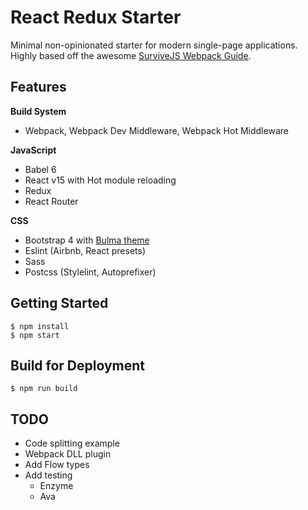 React Redux Starter
==

Minimal non-opinionated starter for modern single-page applications. Highly based off the awesome [SurviveJS Webpack Guide](http://survivejs.com/webpack/).

## Features

**Build System**
- Webpack, Webpack Dev Middleware, Webpack Hot Middleware

**JavaScript**
- Babel 6
- React v15 with Hot module reloading
- Redux
- React Router

**CSS**
- Bootstrap 4 with [Bulma theme](http://bulma.io/)
- Eslint (Airbnb, React presets)
- Sass
- Postcss (Stylelint, Autoprefixer)

## Getting Started
```
$ npm install
$ npm start
```

## Build for Deployment
```
$ npm run build
```

## TODO

- Code splitting example
- Webpack DLL plugin
- Add Flow types
- Add testing
  - Enzyme
  - Ava

